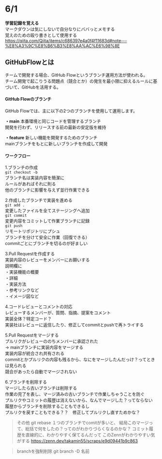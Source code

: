 # 6/1

**学習記録を覚える**<br>
マークダウンは気にしないで自分なりにババっとメモする<br>
覚えのための殴り書きとして使用する<br>
https://qiita.com/Qiita/items/c686397e4a0f4f11683d#note---%E8%A3%9C%E8%B6%B3%E8%AA%AC%E6%98%8E

## GitHubFlowとは
チームで開発する場合、GitHub Flowというブランチ運用方法が使われる。<br>
チーム開発で起こりうる問題点（競合とか）の発生を最小限に抑えるルールに基づいて、GitHubを活用する。

#### GitHub Flowのブランチ
GitHub Flowでは、主に以下の2つのブランチを使用して運用します。

**・main**
本番環境と同じコードを管理するブランチ<br>
開発を行わず、リリースする前の最新の安定版を維持

**・feature**
新しい機能を開発するためのブランチ<br>
mainブランチをもとに新しいブランチを作成して開発

#### ワークフロー
1.ブランチの作成<br>
`git checkout -b`<br>
ブランチ名は実装内容を簡潔に<br>
ルールがあればそれに則る<br>
他のブランチに影響を与えず並行作業できる

2.作成したブランチで実装を進める<br>
`git add .`<br>
変更したファイルを全てステージングへ追加<br>
`git commit`<br>
変更内容をコミットして作業ブランチに記録<br>
`git push`<br>
リモートリポジトリにプシュ<br>
ブランチを分けて安全に作業（回復できる）<br>
commitごとにブランチを切るのが好ましい


3.Pull Requestを作成する<br>
実装内容のレビューをメンバーにお願いする<br>
説明欄に<br>
・実装機能の概要<br>
・詳細<br>
・実装方法<br>
・参考リンクなど<br>
・イメージ図など<br>

4.コードレビューとコメントの対応<br>
レビューするメンバーが、質問、指摘、提案をコメント<br>
実装全体？特定コード？<br>
実装社はレビューに返信したり、修正してcommitとpushで再トライする

5.Pull Requestをマージする<br>
プルリクがレビューののちメンバーに承認された<br>
→ mainブランチに実装内容をマージする<br>
実装内容が統合され共有される<br>
commitとかプルリクの内容も残るから、なにをマージしたんだっけ？ってときは見られる<br>
競合があったら自動でマージされない

6.ブランチを削除する<br>
マージしたら古いブランチは削除する<br>
作業の完了を表し、マージ済みの古いブランチで作業しちゃうことを防ぐ<br>
プルリクやコミットの履歴は消えないから、なんでマージした？ってならない<br>
履歴からブランチを削除することもできるし<br>
プルリクを戻すこともできる？？　修正してプルリクし直すためかな？<br>

> その他
> git rebase
> １つのブランチでcomitが多いと、
> 結局このマージって、総括で何をしたの？ってのがわかりづらくなるのかな？
> コミット履歴を直線的に、わかりやすく保てるんだって
> このZennがわかりやすい気がする
> https://zenn.dev/takamin55/scraps/e9d09441b9c863

> branchを強制削除
> git branch -D 名前
> 
